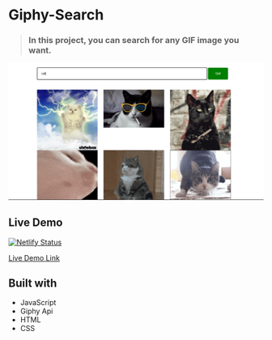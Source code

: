 # Giphy-Search

> ### In this project, you can search for any GIF image you want.


![image preview](preview.PNG)

## Live Demo

[![Netlify Status](https://api.netlify.com/api/v1/badges/35d3183f-57ba-41f6-9379-83e7a9f8aec7/deploy-status)](https://giphysearchh.netlify.app/)

[Live Demo Link](https://bondok6.github.io/Giphy-Search/)

## Built with

- JavaScript
- Giphy Api
- HTML
- CSS
